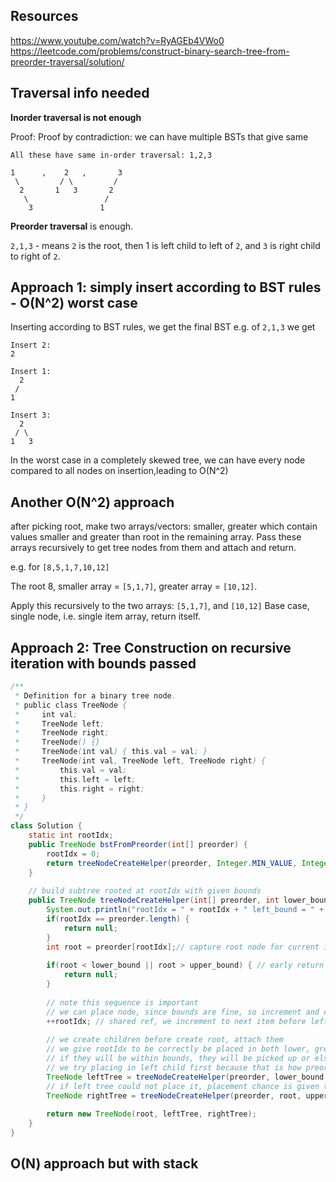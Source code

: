 
## Resources

https://www.youtube.com/watch?v=RyAGEb4VWo0
https://leetcode.com/problems/construct-binary-search-tree-from-preorder-traversal/solution/

## Traversal info needed

**Inorder traversal is not enough**

Proof: Proof by contradiction: we can have multiple BSTs that give same 

```
All these have same in-order traversal: 1,2,3

1      ,    2   ,       3
 \         / \         /
  2       1   3       2
   \                 /
    3               1
```
**Preorder traversal** is enough.

`2,1,3` - means `2` is the root, then 1 is left child to left of `2`, and `3` is right child to right of `2`. 

## Approach 1: simply insert according to BST rules - O(N^2) worst case

Inserting according to BST rules,
we get the final BST
e.g. of `2,1,3`
we get

```
Insert 2:
2

Insert 1:
  2
 /
1

Insert 3:
  2
 / \
1   3
```

In the worst case in a completely skewed tree, we can have every node compared to all nodes on insertion,leading to O(N^2)

## Another O(N^2) approach

after picking root, make two arrays/vectors: smaller, greater which contain values smaller and greater than root in the remaining array.
Pass these arrays recursively to get tree nodes from them and attach and return.

e.g. for `[8,5,1,7,10,12]`

The root 8,
smaller array = `[5,1,7]`,
greater array = `[10,12]`.

Apply this recursively to the two arrays: `[5,1,7]`, and `[10,12]`
Base case, single node, i.e. single item array, return itself.


## Approach 2: Tree Construction on recursive iteration with bounds passed



```java
/**
 * Definition for a binary tree node.
 * public class TreeNode {
 *     int val;
 *     TreeNode left;
 *     TreeNode right;
 *     TreeNode() {}
 *     TreeNode(int val) { this.val = val; }
 *     TreeNode(int val, TreeNode left, TreeNode right) {
 *         this.val = val;
 *         this.left = left;
 *         this.right = right;
 *     }
 * }
 */
class Solution {
    static int rootIdx;
    public TreeNode bstFromPreorder(int[] preorder) {
        rootIdx = 0;
        return treeNodeCreateHelper(preorder, Integer.MIN_VALUE, Integer.MAX_VALUE);
    }
    
    // build subtree rooted at rootIdx with given bounds
    public TreeNode treeNodeCreateHelper(int[] preorder, int lower_bound, int upper_bound) {
        System.out.println("rootIdx = " + rootIdx + " left_bound = " + lower_bound + " upper_bound = " + upper_bound);
        if(rootIdx == preorder.length) {
            return null;
        }
        int root = preorder[rootIdx];// capture root node for current index, points to current item to be considered
        
        if(root < lower_bound || root > upper_bound) { // early return on bounds, no point looking to insert in this interval
            return null;
        }
        
        // note this sequence is important
        // we can place node, since bounds are fine, so increment and consider as done
        ++rootIdx; // shared ref, we increment to next item before left/right tree creation
        
        // we create children before create root, attach them
        // we give rootIdx to be correctly be placed in both lower, greater intervals,
        // if they will be within bounds, they will be picked up or else return null
        // we try placing in left child first because that is how preorder traversal is created.
        TreeNode leftTree = treeNodeCreateHelper(preorder, lower_bound, root);
        // if left tree could not place it, placement chance is given to right tree with bounds
        TreeNode rightTree = treeNodeCreateHelper(preorder, root, upper_bound);
        
        return new TreeNode(root, leftTree, rightTree);
    }
}
```

## O(N) approach but with stack

